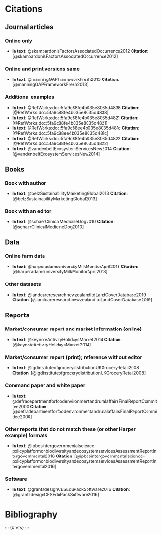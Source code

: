 
# Citations
## Journal articles
### Online only

  * **In text**: @skampardonisFactorsAssociatedOccurrence2012 **Citation**: [@skampardonisFactorsAssociatedOccurrence2012]
  
### Online and print versions same

  * **In text**: @manningGAPFrameworkFresh2013 **Citation**: [@manningGAPFrameworkFresh2013]
  
### Additional examples

  * **In text**: @RefWorks:doc:5fa9c88fe4b035e8035d4838 **Citation**: [@RefWorks:doc:5fa9c88fe4b035e8035d4838]
  * **In text**: @RefWorks:doc:5fa9c88fe4b035e8035d4821 **Citation**: [@RefWorks:doc:5fa9c88fe4b035e8035d4821]
  * **In text**: @RefWorks:doc:5fa9c88ee4b035e8035d481c **Citation**: [@RefWorks:doc:5fa9c88ee4b035e8035d481c]
  * **In text**: @RefWorks:doc:5fa9c88fe4b035e8035d4822 **Citation**: [@RefWorks:doc:5fa9c88fe4b035e8035d4822]
  * **In text**: @vandenbeltEcosystemServicesNew2014 **Citation**: [@vandenbeltEcosystemServicesNew2014]

## Books
### Book with author

  * **In text**: @belzSustainabilityMarketingGlobal2013 **Citation**: [@belzSustainabilityMarketingGlobal2013]
  
### Book with an editor

  * **In text**: @schaerClinicalMedicineDog2010 **Citation**: [@schaerClinicalMedicineDog2010]

## Data
### Online farm data

  * **In text**: @harperadamsuniversityMilkMonitorApril2013 **Citation**: [@harperadamsuniversityMilkMonitorApril2013]
  
### Other datasets

  * **In text**: @landcareresearchnewzealandltdLandCoverDatabase2019 **Citation**: [@landcareresearchnewzealandltdLandCoverDatabase2019]

## Reports
### Market/consumer report and market information (online)

  * **In text**: @keynoteActivityHolidaysMarket2014 **Citation**: [@keynoteActivityHolidaysMarket2014]
  
### Market/consumer report (print); reference without editor
  
  * **In text**: @igdinstituteofgrocerydistributionUKGroceryRetail2008 **Citation**: [@igdinstituteofgrocerydistributionUKGroceryRetail2008]
  
### Command paper and white paper

  * **In text**: @defradepartmentforfoodenvironmentandruralaffairsFinalReportCommittee2000 **Citation**: [@defradepartmentforfoodenvironmentandruralaffairsFinalReportCommittee2000]
  
### Other reports that do not match these (or other Harper example) formats

  * **In text**: @ipbesintergovernmentalscience-policyplatformonbiodiversityandecosystemservicesAssessmentReportIntergovernmental2016 **Citation**: [@ipbesintergovernmentalscience-policyplatformonbiodiversityandecosystemservicesAssessmentReportIntergovernmental2016]

### Software
  * **In text**: @grantadesignCESEduPackSoftware2016 **Citation**: [@grantadesignCESEduPackSoftware2016]

# Bibliography

::: {#refs}
:::
